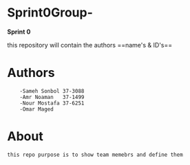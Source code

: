 # Sprint0Group-

   **Sprint 0**
 
 
 this repository will contain  the authors ==name's & ID's== 

   # Authors
        -Sameh Sonbol 37-3088
        -Amr Noaman   37-1499
        -Nour Mostafa 37-6251
        -Omar Maged
   # About
    this repo purpose is to show team memebrs and define them 
    
    

